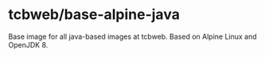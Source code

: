 # tcbweb/base-alpine-java
Base image for all java-based images at tcbweb. Based on Alpine Linux and OpenJDK 8.